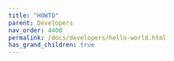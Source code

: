 ```yaml
---
title: "HOWTO"
parent: Developers
nav_order: 4400
permalink: /docs/developers/hello-world.html
has_grand_children: true
---
```


<!-- section header page -->


